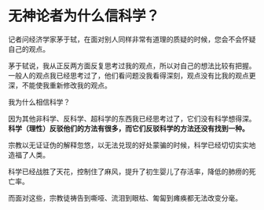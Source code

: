 # 无神论者为什么信科学？

记者问经济学家茅于轼，在面对别人同样非常有道理的质疑的时候，您会不会怀疑自己的观点。

茅于轼说，我从正反两方面反复思考过我的观点，所以对自己的想法比较有把握。一般人的观点我已经思考过了，他们看问题没我看得深刻，观点没有比我的观点更深，不能使我重新修改我的观点。

我为什么相信科学？

因为其他非科学、反科学、超科学的东西我已经思考过了，它们没有科学想得深。**科学（理性）反驳他们的方法有很多，而它们反驳科学的方法还没有找到一种。**

宗教以无证证伪的解释忽悠，以无法兑现的好处蒙骗的时候，科学已经切切实实地造福了人类。

科学已经战胜了天花，控制住了麻风，提升了初生婴儿了存活率，降低的肺痨的死亡率。

而面对这些，宗教徒祷告到嘶哑、流泪到眼枯、匍匐到瘫痪都无法改变分毫。